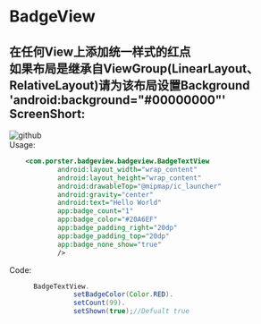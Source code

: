 # BadgeView
在任何View上添加统一样式的红点<br>
如果布局是继承自ViewGroup(LinearLayout、RelativeLayout)请为该布局设置Background<br>
'android:background="#00000000"'
ScreenShort:
----
![github](https://github.com/vvinner/BadgeView/blob/master/screenshorts/screen1.png "github")<br>
Usage:
```Xml
    <com.porster.badgeview.badgeview.BadgeTextView
            android:layout_width="wrap_content"
            android:layout_height="wrap_content"
            android:drawableTop="@mipmap/ic_launcher"
            android:gravity="center"
            android:text="Hello World"
            app:badge_count="1"
            app:badge_color="#20A6EF"
            app:badge_padding_right="20dp"
            app:badge_padding_top="20dp"
            app:badge_none_show="true"
            />
```
Code:
```Java
      BadgeTextView.
                setBadgeColor(Color.RED).
                setCount(99).
                setShown(true);//Defualt true
```
